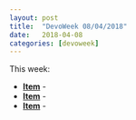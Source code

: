 ```yaml
---
layout: post
title:  "DevoWeek 08/04/2018"
date:   2018-04-08
categories: [devoweek]
---
```


This week:

* **[Item]()** - 
* **[Item]()** - 
* **[Item]()** - 
                            